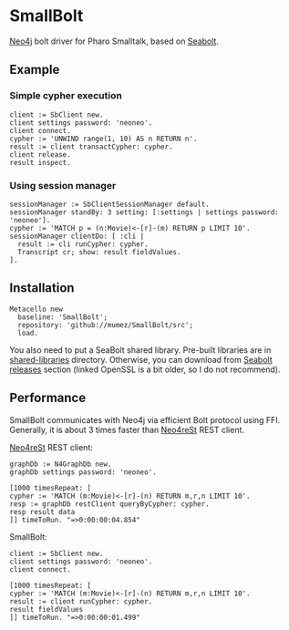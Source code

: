 # SmallBolt

[Neo4j](https://neo4j.com/) bolt driver for Pharo Smalltalk, based on [Seabolt](https://github.com/neo4j-drivers/seabolt).

## Example

### Simple cypher execution

```smalltalk
client := SbClient new.
client settings password: 'neoneo'.
client connect.
cypher := 'UNWIND range(1, 10) AS n RETURN n'.
result := client transactCypher: cypher.
client release.
result inspect.
```

### Using session manager

```smalltalk
sessionManager := SbClientSessionManager default.
sessionManager standBy: 3 setting: [:settings | settings password: 'neoneo'].
cypher := 'MATCH p = (n:Movie)<-[r]-(m) RETURN p LIMIT 10'.
sessionManager clientDo: [ :cli | 
  result := cli runCypher: cypher.
  Transcript cr; show: result fieldValues.
].
```

## Installation

```smalltalk
Metacello new
  baseline: 'SmallBolt';
  repository: 'github://mumez/SmallBolt/src';
  load.
```

You also need to put a SeaBolt shared library. 
Pre-built libraries are in [shared-libraries](./shared-libraries/) directory.
Otherwise, you can download from [Seabolt releases](https://github.com/neo4j-drivers/seabolt/releases) section (linked OpenSSL is a bit older, so I do not recommend).


## Performance

SmallBolt communicates with Neo4j via efficient Bolt protocol using FFI. Generally, it is about 3 times faster than [Neo4reSt](https://github.com/mumez/Neo4reSt) REST client.

[Neo4reSt](https://github.com/mumez/Neo4reSt) REST client:
```smalltalk
graphDb := N4GraphDb new.
graphDb settings password: 'neoneo'.

[1000 timesRepeat: [ 
cypher := 'MATCH (m:Movie)<-[r]-(n) RETURN m,r,n LIMIT 10'.
resp := graphDb restClient queryByCypher: cypher.
resp result data
]] timeToRun. "=>0:00:00:04.854"
```

SmallBolt:
```smalltalk
client := SbClient new.
client settings password: 'neoneo'.
client connect.

[1000 timesRepeat: [  
cypher := 'MATCH (m:Movie)<-[r]-(n) RETURN m,r,n LIMIT 10'.
result := client runCypher: cypher.	
result fieldValues
]] timeToRun. "=>0:00:00:01.499"
```